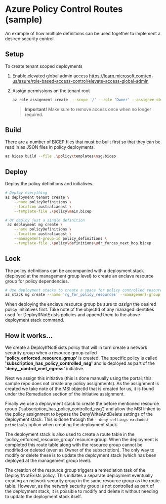 # Azure Policy Control Routes (sample)

An example of how multiple definitions can be used together to implement a desired security control.

## Setup

To create tenant scoped deployments

1. Enable elevated global admin access https://learn.microsoft.com/en-us/azure/role-based-access-control/elevate-access-global-admin

2. Assign permissions on the tenant root

    ``` bash
    az role assignment create  --scope '/' --role 'Owner' --assignee-object-id $(az ad signed-in-user show --query id)
    ```

    > **Important!** Make sure to remove access once when no longer required.

## Build

There are a number of BICEP files that must be built first so that they can be read in as JSON files in policy deployments.

``` bash
az bicep build --file .\policy\templates\nsg.bicep
```

## Deploy

Deploy the policy definitions and initiatives.

``` bash
# Deploy everything
az deployment tenant create \
    --name policyDefinitions \
    --location australiaeast \
    --template-file .\policy\main.bicep

# Or deploy just a single definition
 az deployment mg create \
    --name policyDefinitions \
    --location australiaeast \
    --management-group-id policy_definitions \
    --template-file .\policy\definitions\udr_forces_next_hop.bicep
```

## Lock

The policy definitions can be accompanied with a deployment stack (deployed at the management group level) to create an enclave resource group for policy dependencies.

``` bash
# Use deployment stacks to create a space for policy controlled resources
az stack mg create --name 'rg_for_policy_resources' --management-group-id policy_definitions --location 'australiaeast' --template-file '.\stacks\main.bicep' --deny-settings-mode 'DenyWriteAndDelete' --deny-settings-apply-to-child-scopes --parameters 'subscriptionId <xxx-xx-xx-x>' --deny-settings-excluded-principals '<object-id> <object-id>'
```

When deploying the enclave resource group be sure to *assign* the desired policy initiatives first. Take note of the objectId of any managed identities used for DeployIfNotExists policies and append them to the above deployment stack command.

## How it works...

We create a DeployIfNotExists policy that will in turn create a network security group when a resource group called **'policy_enforced_resource_group'** is created. The specific policy is called **'subscription_has_policy_controlled_nsg'** and is deployed as part of the **'deny__control_vnet_egress'** initiative.

Next we assign this initiative (this is done manually using the portal; this sample repo does not create any policy assignments). As the assignment is created we take note of the MSI objectId that is created for us, it is found under the Remediation section of the initiative assignment.

Finally we use a deployment stack to create the before mentioned resource group ('subscription_has_policy_controlled_nsg') and allow the MSI linked to the policy assignment to bypass the DenyWriteAndDelete settings of the deployment stack. This is done through the `--deny-settings-excluded-principals` option when creating the deployment stack.

The deployment stack is also used to create a route table in the 'policy_enforced_resource_group' resource group. When the deployment is completed this route table along with the resource group cannot be modified or deleted (even as Owner of the subscription). The only way to modify or delete these is to update the deployment stack (which has been deployed at the management group level).

The creation of the resource group triggers a remediation task of the DeployIfNotExists policy. This initiates a separate deployment eventually creating an network security group in the same resource group as the route table. However, as the network security group is not controlled as part of the deployment stack, it is possible to modify and delete it without needing to update the deployment stack itself.


